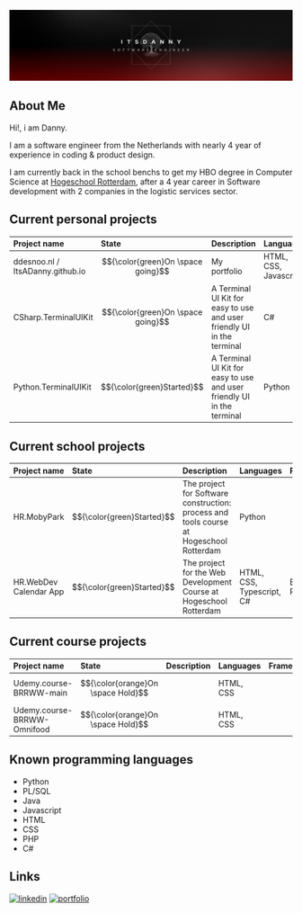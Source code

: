![ItsADanny GitHub banner](https://github.com/ItsADanny/ItsADanny/blob/main/ItsDannyGithubBanner.png?raw=true)

## About Me
Hi!, i am Danny.

I am a software engineer from the Netherlands with nearly 4 year of experience in coding & product design.

I am currently back in the school benchs to get my HBO degree in Computer Science at [Hogeschool Rotterdam](https://www.hogeschoolrotterdam.nl/opleidingen/bachelor/informatica/voltijd/), after a 4 year career in Software development with 2 companies in the logistic services sector.

## Current personal projects
| Project name | State     | Description                | Languages | Frameworks | Repo |
| :-------- | :------- | :------------------------- | :-----------| :-----------| :------- |
| ddesnoo.nl / ItsADanny.github.io | $${\color{green}On \space going}$$ | My portfolio | HTML, CSS, Javascript | Bootstrap | [github](https://github.com/ItsADanny/ddesnoo.nl) |
| CSharp.TerminalUIKit | $${\color{green}On \space going}$$ | A Terminal UI Kit for easy to use and user friendly UI in the terminal | C# | | [github](https://github.com/ItsADanny/CSharp-TerminalUIKit) |
| Python.TerminalUIKit | $${\color{green}Started}$$ | A Terminal UI Kit for easy to use and user friendly UI in the terminal | Python | | [github](https://github.com/ItsADanny/Python-TerminalUIKit) |

## Current school projects
| Project name | State     | Description                | Languages | Frameworks | Repo |
| :-------- | :------- | :------------------------- | :------------- | :-----------| :------- |
| HR.MobyPark | $${\color{green}Started}$$ | The project for Software construction: process and tools course at Hogeschool Rotterdam | Python | | [github](https://github.com/ItsADanny/HR.MobyPark) |
| HR.WebDev Calendar App | $${\color{green}Started}$$ | The project for the Web Development Course at Hogeschool Rotterdam | HTML, CSS, Typescript, C# | Bootstrap, React | [github](https://github.com/ItsADanny/HR.WebDev-CalendarApp) |

## Current course projects
| Project name | State     | Description                | Languages | Frameworks | Repo |
| :-------- | :------- | :------------------------- | :------------- | :-----------| :------- |
| Udemy.course-BRRWW-main | $${\color{orange}On \space Hold}$$ | | HTML, CSS | | [github](https://github.com/ItsADanny/Udemy.course-BRRWW-main) |
| Udemy.course-BRRWW-Omnifood | $${\color{orange}On \space Hold}$$ | | HTML, CSS | | [github](https://github.com/ItsADanny/Udemy.course-BRRWW-Omnifood) |

## Known programming languages

- Python
- PL/SQL
- Java
- Javascript
- HTML
- CSS
- PHP
- C#

## Links
[![linkedin](https://img.shields.io/badge/linkedin-0A66C2?style=for-the-badge&logo=linkedin&logoColor=white)](https://www.linkedin.com/in/ddesnoo/)
[![portfolio](https://img.shields.io/badge/my_portfolio-000?style=for-the-badge&logo=ko-fi&logoColor=white)](https://ddesnoo.nl)
